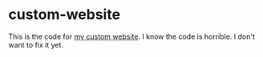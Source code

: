 # custom-website
This is the code for [my custom website](https://unseeyou.com/). I know the code is horrible. I don't want to fix it yet.
